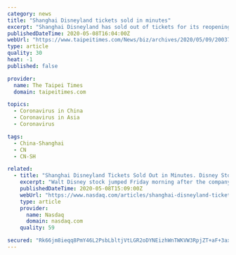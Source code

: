 ```yaml
---
category: news
title: "Shanghai Disneyland tickets sold in minutes"
excerpt: "Shanghai Disneyland has sold out of tickets for its reopening on Monday after a four-month shutdown, a sign that Chinese consumers are prepared to spend as the nation recovers from the COVID-19 pandemic."
publishedDateTime: 2020-05-08T16:04:00Z
webUrl: "https://www.taipeitimes.com/News/biz/archives/2020/05/09/2003736062"
type: article
quality: 30
heat: -1
published: false

provider:
  name: The Taipei Times
  domain: taipeitimes.com

topics:
  - Coronavirus in China
  - Coronavirus in Asia
  - Coronavirus

tags:
  - China-Shanghai
  - CN
  - CN-SH

related:
  - title: "Shanghai Disneyland Tickets Sold Out in Minutes. Disney Stock Is Rising."
    excerpt: "Walt Disney stock jumped Friday morning after the company announced that Disney Springs—an outdoor shopping, dining, and entertainment complex outside of Disney World Resort in Orlando, Fla.—will begin a phased reopening starting on May 20."
    publishedDateTime: 2020-05-08T15:09:00Z
    webUrl: "https://www.nasdaq.com/articles/shanghai-disneyland-tickets-sold-out-in-minutes.-disney-stock-is-rising.-2020-05-08"
    type: article
    provider:
      name: Nasdaq
      domain: nasdaq.com
    quality: 59

secured: "Rk66jm8ieqq8PmY46L2PsbLbltjVtLGR2oDYNEizhWnTWKVW3RpjZT+aF+3axlQO4XVqyuVuRoyts7QaGlgvTjWu6FCR0lCLz8CpB9Twpg2PKWogAFcDsTA6d4guGteUhxMe49BG7TYTolzv+WLTw6uv+HK4ngXXxSlXgGGfgUGKN2a9vVRAPp5lnyyC+viV+oUe6S+ZqewZ5vt6aHUXkwKNhCkSp5lMdpGIOsfhtxQEQh34/iR9SBKORKLlODGF6IatbpBkD+m41JUMQ+ZvD8xza28Oy6A9tytlENxw6MERU0chRBNtisg7SeDYjmPRm2sQSNRrhikLqq0F9lloaDnMaz6PTAJN/7zSLlc+pV1pVG7xkn1ySt09dq9FmtJpPc/JVOj7BNCKfwa5RAfDKoSuSDTtrHrAz3UQwj9RLHNLpNsYdZlOw/g+BpvE+zKyBBSjwjZbHt12yAxyOV2H068M80EXOWXaPZeHt14XPhQ=;ySu3zf6+ZZuzD4y7cHWumA=="
---
```


